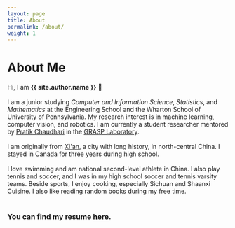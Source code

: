 ```yaml
---
layout: page
title: About
permalink: /about/
weight: 1
---
```


# **About Me**

Hi, I am **{{ site.author.name }}** :wave:<br><br>
I am a junior studying <i>Computer and Information Science</i>, <i>Statistics</i>, and <i>Mathematics</i> at the Engineering School and the Wharton School of University of Pennsylvania. My research interest is in machine learning, computer vision, and robotics. I am currently a student researcher mentored by <a href="https://pratikac.github.io/" target="_blank">Pratik Chaudhari</a> in the <a href="https://www.grasp.upenn.edu/" target="_blank">GRASP Laboratory</a>. 
<br><br>
I am originally from <a href="https://en.wikipedia.org/wiki/Xi%27an" target="_blank">Xi'an</a>, a city with long history, in north-central China. I stayed in Canada for three years during high school. 
<br><br>
I love swimming and am national second-level athlete in China. I also play tennis and soccer, and I was in my high school soccer and tennis varsity teams. Beside sports, I enjoy cooking, especially Sichuan and Shaanxi Cuisine. I also like reading random books during my free time.
<br><br>

<h3>You can find my resume <a href="https://siming-he.github.io/assets/resume/Siming_Resume_01_22_2023.pdf" target="_blank">here</a>.</h3>

<!---
<div class="row">
{% include about/timeline.html %}
</div>

<div class="row">
{% include about/skills.html title="Programming Skills" source=site.data.programming-skills %}
{% include about/skills.html title="Other Skills" source=site.data.other-skills %}
</div>
--->